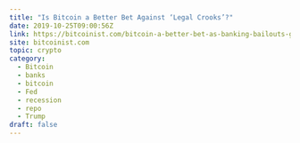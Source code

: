 ```yaml
---
title: "Is Bitcoin a Better Bet Against ‘Legal Crooks’?"
date: 2019-10-25T09:00:56Z
link: https://bitcoinist.com/bitcoin-a-better-bet-as-banking-bailouts-gather-steam/?utm_medium=RSS&utm_source=hune
site: bitcoinist.com
topic: crypto
category:
  - Bitcoin
  - banks
  - bitcoin
  - Fed
  - recession
  - repo
  - Trump
draft: false
---
```

